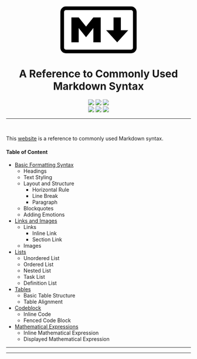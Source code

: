 <div align="center">

<svg width="208" height="128"><rect width="198" height="118" x="5" y="5" ry="10" stroke="#000" stroke-width="10" fill="#fff"/><path d="M30 98V30h20l20 25 20-25h20v68H90V59L70 84 50 59v39zm125 0l-30-33h20V30h20v35h20z"/></svg>

# A Reference to Commonly Used Markdown Syntax

![](https://img.shields.io/badge/GitHub-121011.svg?logo=github&style=flat-square)
![](https://img.shields.io/badge/Cloudflare%20Pages-orange.svg?style=flat-square)
![](https://img.shields.io/badge/Markdown-239120.svg?logo=markdown&style=flat-square)
<br>
![](https://img.shields.io/badge/MkDocs-0081CB.svg?style=flat-square)
![](https://img.shields.io/badge/Material%20for%20MkDocs-5e8bde.svg?style=flat-square)
![](https://img.shields.io/badge/KaTeX-008080.svg?logo=latex&style=flat-square)

---

</div>

<br>

This [website]() is a reference to commonly used Markdown syntax.

#### Table of Content

* [Basic Formatting Syntax]()
    * Headings
    * Text Styling
    * Layout and Structure
        * Horizontal Rule
        * Line Break
        * Paragraph
    * Blockquotes
    * Adding Emotions
* [Links and Images]()
    * Links
        * Inline Link
        * Section Link
    * Images
* [Lists]()
    * Unordered List
    * Ordered List
    * Nested List
    * Task List
    * Definition List
* [Tables]()
    * Basic Table Structure
    * Table Alignment
* [Codeblock]()
    * Inline Code
    * Fenced Code Block
* [Mathematical Expressions]()
    * Inline Mathematical Expression
    * Displayed Mathematical Expression

---
---

